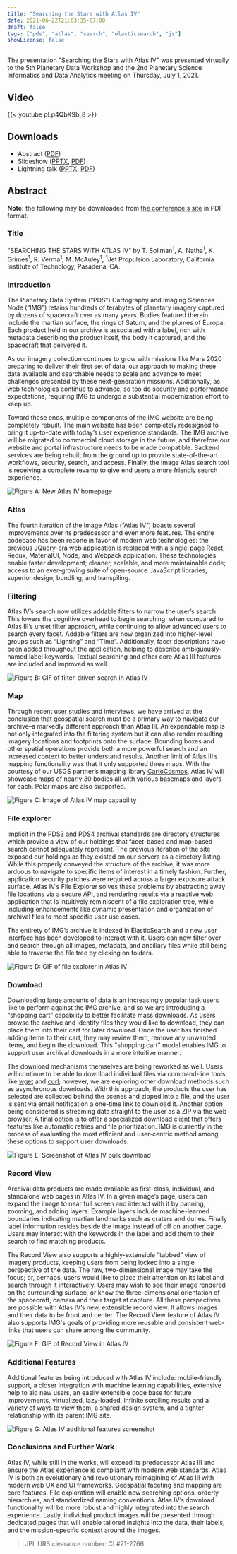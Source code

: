 ```yaml
---
title: "Searching the Stars with Atlas IV"
date: 2021-06-22T21:03:35-07:00
draft: false
tags: ["pds", "atlas", "search", "elasticsearch", "js"]
showLicense: false
---
```


The presentation "Searching the Stars with Atlas IV" was presented virtually to the 5th Planetary Data Workshop and the 2nd Planetary Science Informatics and Data Analytics meeting on Thursday, July 1, 2021.

<!--more-->

## Video

{{< youtube pLp4QbK9b_8 >}}

## Downloads

- Abstract ([PDF](https://www.hou.usra.edu/meetings/planetdata2021/pdf/7099.pdf))
- Slideshow ([PPTX](/pptx/PDW_2021_SearchingTheStarsWithAtlas4_grimes-7099.pptx), [PDF](PDW_2021_SearchingTheStarsWithAtlas4_grimes-7099.pdf))
- Lightning talk ([PPTX](/pptx/lightning_talk_PDW_2021_SearchingTheStarsWithAtlas4_grimes-7099.pptx), [PDF](/pdfs/lightning_talk_PDW_2021_SearchingTheStarsWithAtlas4_grimes-7099.pdf))

## Abstract

**Note:** the following may be downloaded from [the conference's site](https://www.hou.usra.edu/meetings/planetdata2021/pdf/7099.pdf) in PDF format.

### Title

"SEARCHING THE STARS WITH ATLAS IV" by T. Soliman<sup>1</sup>, A. Natha<sup>1</sup>, K. Grimes<sup>1</sup>, R. Verma<sup>1</sup>, M. McAuley<sup>1</sup>, <sup>1</sup>Jet Propulsion Laboratory, California Institute of Technology, Pasadena, CA.

### Introduction

The Planetary Data System (“PDS”) Cartography and Imaging Sciences Node (“IMG”) retains hundreds of terabytes of planetary imagery captured by dozens of spacecraft over as many years. Bodies featured therein include the martian surface, the rings of Saturn, and the plumes of Europa. Each product held in our archive is associated with a label, rich with metadata describing the product itself, the body it captured, and the spacecraft that delivered it.

As our imagery collection continues to grow with missions like Mars 2020 preparing to deliver their first set of data, our approach to making these data available and searchable needs to scale and advance to meet challenges presented by these next-generation missions. Additionally, as web technologies continue to advance, so too do security and performance expectations, requiring IMG to undergo a substantial modernization effort to keep up.

Toward these ends, multiple components of the IMG website are being completely rebuilt. The main website has been completely redesigned to bring it up-to-date with today’s user experience standards. The IMG archive will be migrated to commercial cloud storage in the future, and therefore our website and portal infrastructure needs to be made compatible. Backend services are being rebuilt from the ground up to provide state-of-the-art workflows, security, search, and access. Finally, the Image Atlas search tool is receiving a complete revamp to give end users a more friendly search experience.

![Figure A: New Atlas IV homepage](/images/atlas4_img_homepage.png)

### Atlas

The fourth iteration of the Image Atlas (“Atlas IV”) boasts several improvements over its predecessor and even more features. The entire codebase has been redone in favor of modern web technologies: the previous JQuery-era web application is replaced with a single-page React, Redux, MaterialUI, Node, and Webpack application. These technologies enable faster development; cleaner, scalable, and more maintainable code; access to an ever-growing suite of open-source JavaScript libraries; superior design; bundling; and transpiling.

### Filtering

Atlas IV’s search now utilizes addable filters to narrow the user’s search. This lowers the cognitive overhead to begin searching, when compared to Atlas III’s unset filter approach, while continuing to allow advanced users to search every facet. Addable filters are now organized into higher-level groups such as “Lighting” and “Time”. Additionally, facet descriptions have been added throughout the application, helping to describe ambiguously-named label keywords. Textual searching and other core Atlas III features are included and improved as well.

![Figure B: GIF of filter-driven search in Atlas IV](/gifs/atlas4_filter.2021-06-27_19_27_20.gif)

### Map

Through recent user studies and interviews, we have arrived at the conclusion that geospatial search must be a primary way to navigate our archive–a markedly different approach than Atlas III. An expandable map is not only integrated into the filtering system but it can also render resulting imagery locations and footprints onto the surface. Bounding boxes and other spatial operations provide both a more powerful search and an increased context to better understand results. Another limit of Atlas III’s mapping functionality was that it only supported three maps. With the courtesy of our USGS partner’s mapping library [CartoCosmos](https://ceias.nau.edu/capstone/projects/CS/2020/CartoCosmos-S20/), Atlas IV will showcase maps of nearly 30 bodies all with various basemaps and layers for each. Polar maps are also supported.

![Figure C: Image of Atlas IV map capability](/images/atlas4_map.png)

### File explorer

Implicit in the PDS3 and PDS4 archival standards are directory structures which provide a view of our holdings that facet-based and map-based search cannot adequately represent. The previous iteration of the site exposed our holdings as they existed on our servers as a directory listing. While this properly conveyed the structure of the archive, it was more arduous to navigate to specific items of interest in a timely fashion. Further, application security patches were required across a larger exposure attack surface. Atlas IV’s File Explorer solves these problems by abstracting away file locations via a secure API, and rendering results via a reactive web application that is intuitively reminiscent of a file exploration tree, while including enhancements like dynamic presentation and organization of archival files to meet specific user use cases.

The entirety of IMG’s archive is indexed in ElasticSearch and a new user interface has been developed to interact with it. Users can now filter over and search through all images, metadata, and ancillary files while still being able to traverse the file tree by clicking on folders.

![Figure D: GIF of file explorer in Atlas IV](/gifs/Atlas4_filex.2021-06-27_19_27_49.gif)

### Download

Downloading large amounts of data is an increasingly popular task users like to perform against the IMG archive, and so we are introducing a “shopping cart” capability to better facilitate mass downloads. As users browse the archive and identify files they would like to download, they can place them into their cart for later download. Once the user has finished adding items to their cart, they may review them, remove any unwanted items, and begin the download. This "shopping cart" model enables IMG to support user archival downloads in a more intuitive manner.

The download mechanisms themselves are being reworked as well. Users will continue to be able to download individual files via command-line tools like [wget](https://www.gnu.org/software/wget/) and [curl](https://curl.se/); however, we are exploring other download methods such as asynchronous downloads. With this approach, the products the user has selected are collected behind the scenes and zipped into a file, and the user is sent via email notification a one-time link to download it. Another option being considered is streaming data straight to the user as a ZIP via the web browser. A final option is to offer a specialized download client that offers features like automatic retries and file prioritization. IMG is currently in the process of evaluating the most efficient and user-centric method among these options to support user downloads.

![Figure E: Screenshot of Atlas IV bulk download](/images/atlas4_bulk_download.png)

### Record View

Archival data products are made available as first-class, individual, and standalone web pages in Atlas IV. In a given image’s page, users can expand the image to near full screen and interact with it by panning, zooming, and adding layers. Example layers include machine-learned boundaries indicating martian landmarks such as craters and dunes. Finally label information resides beside the image instead of off on another page. Users may interact with the keywords in the label and add them to their search to
find matching products.

The Record View also supports a highly-extensible “tabbed” view of imagery products, keeping users from being locked into a single perspective of the data. The raw, two-dimensional image may take the focus; or, perhaps, users would like to place their attention on its label and search through it interactively. Users may wish to see their image rendered on the surrounding surface, or know the three-dimensional orientation of the spacecraft, camera and their target at capture. All these perspectives are possible with Atlas IV’s new, extensible record view. It allows images and their data to be front and center. The Record View feature of Atlas IV also supports IMG's goals of providing more reusable and consistent web-links that users can share among the community.

![Figure F: GIF of Record View in Atlas IV](/gifs/Atlas4_record.2021-06-27_19_28_55.gif)

### Additional Features

Additional features being introduced with Atlas IV include: mobile-friendly support, a closer integration with machine learning capabilities, extensive help to aid new users, an easily extensible code base for future improvements, virtualized, lazy-loaded, infinite scrolling results and a variety of ways to view them, a shared design system, and a tighter relationship with its parent IMG site.

![Figure G: Atlas IV additional features screenshot](/images/atlas4_adtl_features.png)

### Conclusions and Further Work

Atlas IV, while still in the works, will exceed its predecessor Atlas III and ensure the Atlas experience is compliant with
modern web standards. Atlas IV is both an evolutionary and revolutionary reimagining of Atlas III with modern web UX and UI frameworks. Geospatial faceting and mapping are core features. File exploration will enable new searching options, orderly hierarchies, and standardized naming conventions. Atlas IV’s download functionality will be more robust and highly integrated into the search experience. Lastly, individual product images will be presented through dedicated pages that will enable tailored insights into the data, their labels, and the mission-specific context around the images.

> JPL URS clearance number: CL#21-2766

